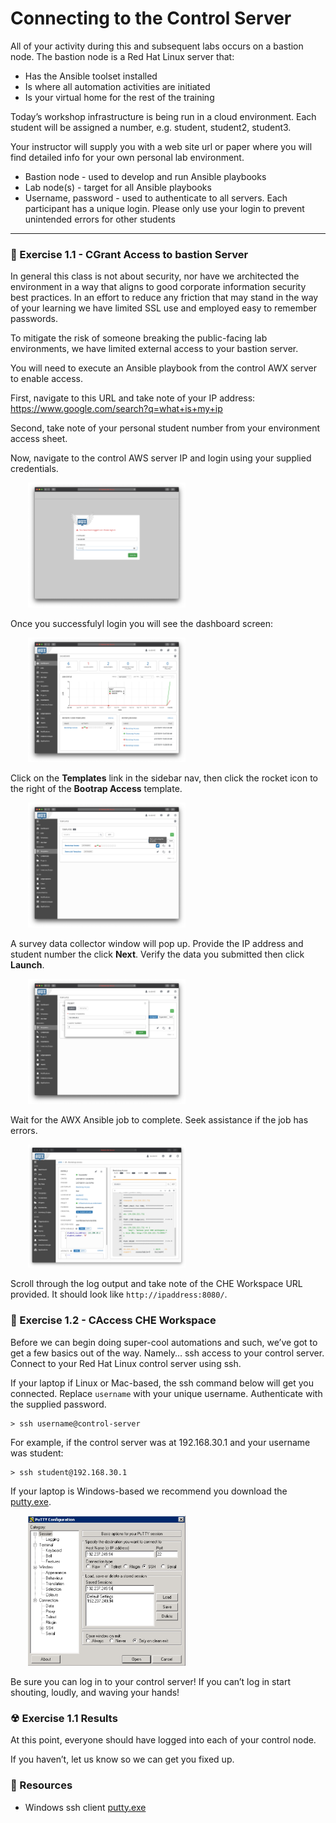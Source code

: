 # Connecting to the Control Server

All of your activity during this and subsequent labs occurs on a bastion node.  The bastion
node is a Red Hat Linux server that:

 - Has the Ansible toolset installed
 - Is where all automation activities are initiated
 - Is your virtual home for the rest of the training

Today’s workshop infrastructure is being run in a cloud environment.
Each student will be assigned a number, e.g. student, student2, student3.
 
Your instructor will supply you with a web site url or paper where you will find detailed info 
for your own personal lab environment.

 - Bastion node - used to develop and run Ansible playbooks
 - Lab node(s) - target for all Ansible playbooks
 - Username, password - used to authenticate to all servers.  Each participant has a unique login.
   Please only use your login to prevent unintended errors for other students

<hr>

### 💪  Exercise 1.1 - CGrant Access to bastion Server

In general this class is not about security, nor have we architected the environment in a way that
aligns to good corporate information security best practices.  In an effort to reduce any friction
that may stand in the way of your learning we have limited SSL use and employed easy to remember
passwords.

To mitigate the risk of someone breaking the public-facing lab environments, we have limited external
access to your bastion server.  

You will need to execute an Ansible playbook from the control AWX server to enable access.

First, navigate to this URL and take note of your IP address:
https://www.google.com/search?q=what+is+my+ip

Second, take note of your personal student number from your environment access sheet.

Now, navigate to the control AWS server IP and login using your supplied credentials.

<img src="/images/introduction/awx_login_screenshot.png" style="margin-left:2em;max-width:50%;">

Once you successfulyl login you will see the dashboard screen:

<img src="/images/introduction/awx_dashboard.png" style="margin-left:2em;max-width:50%;">

Click on the **Templates** link in the sidebar nav, then click the rocket icon to the right of the
**Bootrap Access** template.

<img src="/images/introduction/awx_templates.png" style="margin-left:2em;max-width:50%;">

A survey data collector window will pop up.  Provide the IP address and student number the click **Next**.
Verify the data you submitted then click **Launch**.

<img src="/images/introduction/awx_survey.png" style="margin-left:2em;max-width:50%;">

Wait for the AWX Ansible job to complete.  Seek assistance if the job has errors.

<img src="/images/introduction/awx_bootstrap_complete.png" style="margin-left:2em;max-width:50%;">

Scroll through the log output and take note of the CHE Workspace URL provided.  It should look
like ```http://ipaddress:8080/```.


### 💪  Exercise 1.2 - CAccess CHE Workspace
Before we can begin doing super-cool automations and such, we’ve got to get a few basics out of 
the way. Namely… ssh access to your control server.  Connect to your Red Hat Linux control server 
using ssh.  

If your laptop if Linux or Mac-based, the ssh command below will get you connected.  Replace `username`
with your unique username.  Authenticate with the supplied password.

```
> ssh username@control-server
```

For example, if the control server was at 192.168.30.1 and your username was student:

```
> ssh student@192.168.30.1
```

If your laptop is Windows-based we recommend you download the [putty.exe](http://www.putty.org/).

<img src="/images/putty_screenshot.png" style="margin-left:2em;max-width:50%;">

Be sure you can log in to your control server!
If you can’t log in start shouting, loudly, and waving your hands!

### ☢ Exercise 1.1 Results

At this point, everyone should have logged into each of your control node. 

If you haven’t, let us know so we can get you fixed up.

### 📗 Resources

 - Windows ssh client [putty.exe](http://www.putty.org/)


